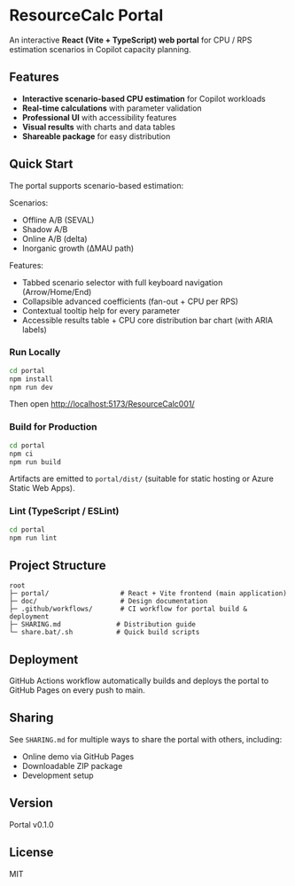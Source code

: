 # ResourceCalc Portal

An interactive **React (Vite + TypeScript) web portal** for CPU / RPS estimation scenarios in Copilot capacity planning.

## Features

- **Interactive scenario-based CPU estimation** for Copilot workloads
- **Real-time calculations** with parameter validation
- **Professional UI** with accessibility features
- **Visual results** with charts and data tables
- **Shareable package** for easy distribution

## Quick Start

The portal supports scenario-based estimation:

Scenarios:

- Offline A/B (SEVAL)
- Shadow A/B
- Online A/B (delta)
- Inorganic growth (ΔMAU path)

Features:

- Tabbed scenario selector with full keyboard navigation (Arrow/Home/End)
- Collapsible advanced coefficients (fan-out + CPU per RPS)
- Contextual tooltip help for every parameter
- Accessible results table + CPU core distribution bar chart (with ARIA labels)

### Run Locally

```bash
cd portal
npm install
npm run dev
```

Then open <http://localhost:5173/ResourceCalc001/>

### Build for Production

```bash
cd portal
npm ci
npm run build
```
Artifacts are emitted to `portal/dist/` (suitable for static hosting or Azure Static Web Apps).

### Lint (TypeScript / ESLint)
 
```bash
cd portal
npm run lint
```

## Project Structure

```text
root
├─ portal/                  # React + Vite frontend (main application)
├─ doc/                     # Design documentation
├─ .github/workflows/       # CI workflow for portal build & deployment
├─ SHARING.md              # Distribution guide
└─ share.bat/.sh           # Quick build scripts
```

## Deployment

GitHub Actions workflow automatically builds and deploys the portal to GitHub Pages on every push to main.

## Sharing

See `SHARING.md` for multiple ways to share the portal with others, including:

- Online demo via GitHub Pages
- Downloadable ZIP package
- Development setup

## Version

Portal v0.1.0

## License

MIT
